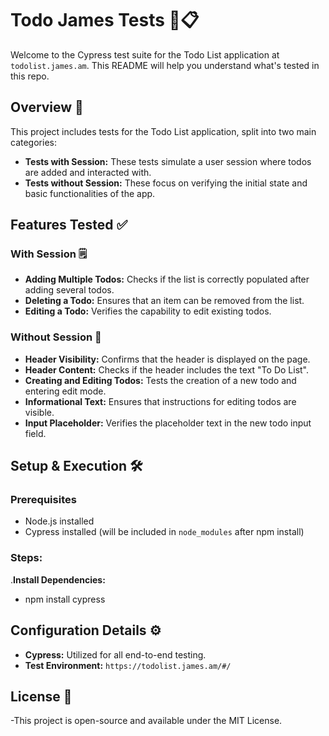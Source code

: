 # Todo James Tests 🧪📋

Welcome to the Cypress test suite for the Todo List application at `todolist.james.am`. This README will help you understand what's tested in this repo.

## Overview 📝

This project includes tests for the Todo List application, split into two main categories:

- **Tests with Session:** These tests simulate a user session where todos are added and interacted with.
- **Tests without Session:** These focus on verifying the initial state and basic functionalities of the app.

## Features Tested ✅

### With Session 🗒️

- **Adding Multiple Todos:** Checks if the list is correctly populated after adding several todos.
- **Deleting a Todo:** Ensures that an item can be removed from the list.
- **Editing a Todo:** Verifies the capability to edit existing todos.

### Without Session 🔄

- **Header Visibility:** Confirms that the header is displayed on the page.
- **Header Content:** Checks if the header includes the text "To Do List".
- **Creating and Editing Todos:** Tests the creation of a new todo and entering edit mode.
- **Informational Text:** Ensures that instructions for editing todos are visible.
- **Input Placeholder:** Verifies the placeholder text in the new todo input field.

## Setup & Execution 🛠️

### Prerequisites

- Node.js installed
- Cypress installed (will be included in `node_modules` after npm install)

### Steps:

.**Install Dependencies:**
- npm install cypress

## Configuration Details ⚙️

- **Cypress:** Utilized for all end-to-end testing.
- **Test Environment:** `https://todolist.james.am/#/`

## License 📄
-This project is open-source and available under the MIT License.

